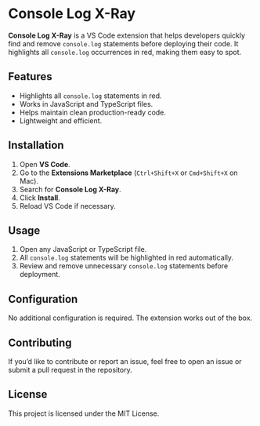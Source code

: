 # Console Log X-Ray

**Console Log X-Ray** is a VS Code extension that helps developers quickly find and remove `console.log` statements before deploying their code. It highlights all `console.log` occurrences in red, making them easy to spot.

## Features
- Highlights all `console.log` statements in red.
- Works in JavaScript and TypeScript files.
- Helps maintain clean production-ready code.
- Lightweight and efficient.

## Installation
1. Open **VS Code**.
2. Go to the **Extensions Marketplace** (`Ctrl+Shift+X` or `Cmd+Shift+X` on Mac).
3. Search for **Console Log X-Ray**.
4. Click **Install**.
5. Reload VS Code if necessary.

## Usage
1. Open any JavaScript or TypeScript file.
2. All `console.log` statements will be highlighted in red automatically.
3. Review and remove unnecessary `console.log` statements before deployment.

## Configuration
No additional configuration is required. The extension works out of the box.

## Contributing
If you’d like to contribute or report an issue, feel free to open an issue or submit a pull request in the repository.

## License
This project is licensed under the MIT License.

